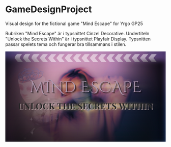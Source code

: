 # GameDesignProject
Visual design for the fictional game "Mind Escape" for Yrgo GP25

Rubriken "Mind Escape" är i typsnittet Cinzel Decorative. Undertiteln "Unlock the Secrets Within" är i typsnittet Playfair Display. Typsnitten passar spelets tema och fungerar bra tillsammans i stilen.

![Mind Escape Design](game_design.png)
